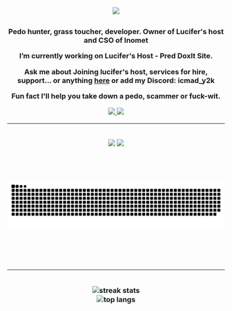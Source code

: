 
<h1 align="center">
    <img src="https://readme-typing-svg.herokuapp.com/?font=Righteous&size=35&center=true&vCenter=true&width=500&height=70&duration=4000&lines=What+Is+this?;+Why+are+you+here?;" />
</h1>

<h3 align="center">Pedo hunter, grass toucher, developer. Owner of Lucifer's host and CSO of Inomet

<br/>

<div align="center">
 
  I’m currently working on **Lucifer's Host - Pred DoxIt Site.**
 
 Ask me about **Joining lucifer's host, services for hire, support... or anything [here](y2k777@underworld.dog) or add my Discord: icmad_y2k**

Fun fact **I'll help you take down a pedo, scammer or fuck-wit.**

 </div>
 
<div align="center"> 
  <a href="mailto:y2k777@underworld.dog">
    <img src="https://img.shields.io/badge/Gmail-333333?style=for-the-badge&logo=gmail&logoColor=red" />
  </a>
  <a href="https://salesp07.github.io" target="_blank">
     <img src="https://img.shields.io/badge/Portfolio-FF5722?style=for-the-badge&logo=todoist&logoColor=white" target="_blank" /> <!-- sqlite, safari, google-chrome are other good icon options -->
  </a>
</div>

 <hr/>
 
<br/>
<div align="center">
    <img src="https://skillicons.dev/icons?i=mhtml,css,github,tailwind,git,r" />
    <img src="https://skillicons.dev/icons?i=nodejs,python,javascript,typescript,c,java,mysql," /><br>
</div>

<br/>

<div align="center">
  <h2></h2>
  <br>
  <img alt="snake eating my contributions" src="https://raw.githubusercontent.com/salesp07/salesp07/output/github-contribution-grid-snake.svg" />
  
  <br/><br/><br/>
</div>

<hr/>

<br>
<div align=center>
  <img width=390 src="https://github-readme-streak-stats-salesp07.vercel.app/?user=y2k-777&count_private=true&theme=react&border_radius=10" alt="streak stats"/>
  <br/>
  <img width=325 align="center" src="https://github-readme-stats-salesp07.vercel.app/api/top-langs/?username=salesp07&hide=HTML&langs_count=8&layout=compact&theme=react&border_radius=10&size_weight=0.5&count_weight=0.5&exclude_repo=github-readme-stats" alt="top langs" />
</div>

<br/><br/>
